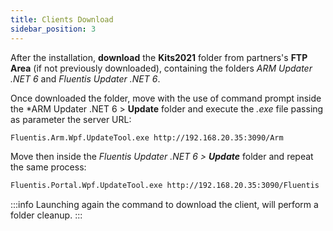 ```yaml
---
title: Clients Download
sidebar_position: 3
---
```


After the installation, **download** the **Kits2021** folder from partners's **FTP Area** (if not previously downloaded), containing the folders *ARM Updater .NET 6* and *Fluentis Updater .NET 6*.

Once downloaded the folder, move with the use of command prompt inside the *ARM Updater .NET 6 > **Update** folder and execute the *.exe* file passing as parameter the server URL:

``` bash title="command prompt"
Fluentis.Arm.Wpf.UpdateTool.exe http://192.168.20.35:3090/Arm
```

Move then inside the *Fluentis Updater .NET 6 > **Update*** folder and repeat the same process:

``` bash title="command prompt"
Fluentis.Portal.Wpf.UpdateTool.exe http://192.168.20.35:3090/Fluentis
```

:::info
Launching again the command to download the client, will perform a folder cleanup.
:::
